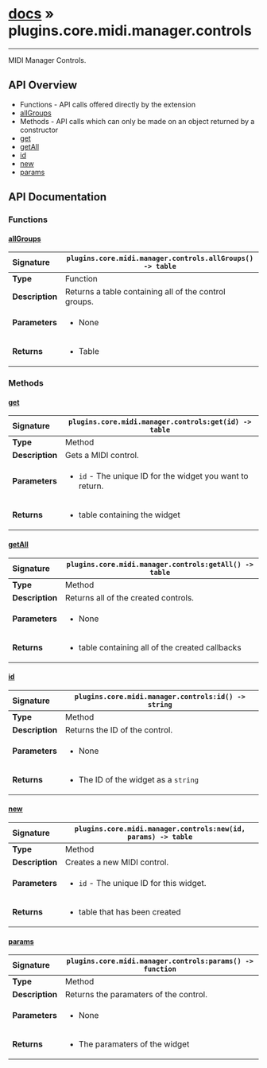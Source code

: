 # [docs](index.md) » plugins.core.midi.manager.controls
---

MIDI Manager Controls.

## API Overview
* Functions - API calls offered directly by the extension
 * [allGroups](#allgroups)
* Methods - API calls which can only be made on an object returned by a constructor
 * [get](#get)
 * [getAll](#getall)
 * [id](#id)
 * [new](#new)
 * [params](#params)

## API Documentation

### Functions

#### [allGroups](#allgroups)
| <span style="float: left;">**Signature**</span> | <span style="float: left;">`plugins.core.midi.manager.controls.allGroups() -> table` </span>                                                          |
| -----------------------------------------------------|---------------------------------------------------------------------------------------------------------|
| **Type**                                             | Function                                                                                         |
| **Description**                                      | Returns a table containing all of the control groups.                                                                                         |
| **Parameters**                                       | <ul><li>None</li></ul>   |
| **Returns**                                          | <ul><li>Table</li></ul>            |

### Methods

#### [get](#get)
| <span style="float: left;">**Signature**</span> | <span style="float: left;">`plugins.core.midi.manager.controls:get(id) -> table` </span>                                                          |
| -----------------------------------------------------|---------------------------------------------------------------------------------------------------------|
| **Type**                                             | Method                                                                                         |
| **Description**                                      | Gets a MIDI control.                                                                                         |
| **Parameters**                                       | <ul><li><code>id</code>      - The unique ID for the widget you want to return.</li></ul>   |
| **Returns**                                          | <ul><li>table containing the widget</li></ul>            |

#### [getAll](#getall)
| <span style="float: left;">**Signature**</span> | <span style="float: left;">`plugins.core.midi.manager.controls:getAll() -> table` </span>                                                          |
| -----------------------------------------------------|---------------------------------------------------------------------------------------------------------|
| **Type**                                             | Method                                                                                         |
| **Description**                                      | Returns all of the created controls.                                                                                         |
| **Parameters**                                       | <ul><li>None</li></ul>   |
| **Returns**                                          | <ul><li>table containing all of the created callbacks</li></ul>            |

#### [id](#id)
| <span style="float: left;">**Signature**</span> | <span style="float: left;">`plugins.core.midi.manager.controls:id() -> string` </span>                                                          |
| -----------------------------------------------------|---------------------------------------------------------------------------------------------------------|
| **Type**                                             | Method                                                                                         |
| **Description**                                      | Returns the ID of the control.                                                                                         |
| **Parameters**                                       | <ul><li>None</li></ul>   |
| **Returns**                                          | <ul><li>The ID of the widget as a <code>string</code></li></ul>            |

#### [new](#new)
| <span style="float: left;">**Signature**</span> | <span style="float: left;">`plugins.core.midi.manager.controls:new(id, params) -> table` </span>                                                          |
| -----------------------------------------------------|---------------------------------------------------------------------------------------------------------|
| **Type**                                             | Method                                                                                         |
| **Description**                                      | Creates a new MIDI control.                                                                                         |
| **Parameters**                                       | <ul><li><code>id</code>      - The unique ID for this widget.</li></ul>   |
| **Returns**                                          | <ul><li>table that has been created</li></ul>            |

#### [params](#params)
| <span style="float: left;">**Signature**</span> | <span style="float: left;">`plugins.core.midi.manager.controls:params() -> function` </span>                                                          |
| -----------------------------------------------------|---------------------------------------------------------------------------------------------------------|
| **Type**                                             | Method                                                                                         |
| **Description**                                      | Returns the paramaters of the control.                                                                                         |
| **Parameters**                                       | <ul><li>None</li></ul>   |
| **Returns**                                          | <ul><li>The paramaters of the widget</li></ul>            |

